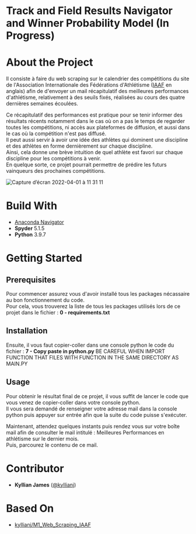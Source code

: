 # Track and Field Results Navigator and Winner Probability Model (In Progress)

# About the Project

Il consiste à faire du web scraping sur le calendrier des compétitions du site de l'Association Internationale des Fédérations d'Athlétisme ([IAAF](https://worldathletics.org/competition/calendar-results?) en anglais) afin de d'envoyer un mail récapitulatif des meilleures performances d'athlétisme, relativement à des seuils fixés, réalisées au cours des quatre dernières semaines écoulées. 

Ce récapitulatif des performances est pratique pour se tenir informer des résultats récents notamment dans le cas où on a pas le temps de regarder toutes les compétitions, ni accès aux plateformes de diffusion, et aussi dans le cas où la compétition n'est pas diffusé.\
Il peut aussi servir à avoir une idée des athlètes qui dominent une discipline et des athlètes en forme dernièrement sur chaque discipline.\
Ainsi, cela donne une brève intuition de quel athlète est favori sur chaque discipline pour les compétitions à venir.\
En quelque sorte, ce projet pourrait permettre de prédire les futurs vainqueurs des prochaines compétitions. 

![Capture d’écran 2022-04-01 à 11 31 11](https://user-images.githubusercontent.com/98753607/161236875-4302259d-3984-48aa-ad13-efbb8cbbcb2f.png)

# Build With 

- [Anaconda Navigator](https://www.anaconda.com/products/distribution)
- **Spyder** 5.1.5
- **Python** 3.9.7

# Getting Started

## Prerequisites

Pour commencer assurez vous d'avoir installé tous les packages nécassaire au bon fonctionnement du code.\
Pour cela, vous trouverez la liste de tous les packages utilisés lors de ce projet dans le fichier : **0 - requirements.txt**

## Installation

Ensuite, il vous faut copier-coller dans une console python le code du fichier : **7 - Copy paste in python.py**
BE CAREFUL WHEN IMPORT FUNCTION THAT FILES WITH FUNCTION IN THE SAME DIRECTORY AS MAIN.PY 

## Usage

Pour obtenir le résultat final de ce projet, il vous suffit de lancer le code que vous venez de copier-coller dans votre console python.\
Il vous sera demandé de renseigner votre adresse mail dans la console python puis appuyer sur entrée afin que la suite du code puisse s'exécuter.

Maintenant, attendez quelques instants puis rendez vous sur votre boîte mail afin de consulter le mail intitulé : Meilleures Performances en athlétisme sur le dernier mois.\
Puis, parcourez le contenu de ce mail.

# Contributor

- **Kyllian James** ([@kyllianj](https://github.com/kyllianj))

# Based On 

- [kyllianj/M1_Web_Scraping_IAAF](https://github.com/kyllianj/M1_Web_Scraping_IAAF) 
